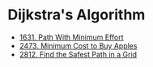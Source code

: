 # Dijkstra's Algorithm

- [1631. Path With Minimum Effort](https://leetcode.com/problems/path-with-minimum-effort/description)
- [2473. Minimum Cost to Buy Apples](https://leetcode.com/problems/minimum-cost-to-buy-apples/description)
- [2812. Find the Safest Path in a Grid](https://leetcode.com/problems/find-the-safest-path-in-a-grid/description)